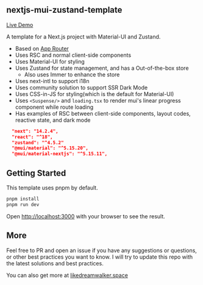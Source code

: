 ## nextjs-mui-zustand-template

[Live Demo](https://nextjs-mui-zustand-template.ldwid.com/)

A template for a Next.js project with Material-UI and Zustand.

- Based on [App Router](https://nextjs.org/docs/app/building-your-application/routing/defining-routes)
- Uses RSC and normal client-side components
- Uses Material-UI for styling
- Uses Zustand for state management, and has a Out-of-the-box store
  - Also uses Immer to enhance the store
- Uses next-intl to support i18n
- Uses community solution to support SSR Dark Mode
- Uses CSS-in-JS for styling(which is the default for Material-UI)
- Uses `<Suspense/>` and `loading.tsx` to render mui's linear progress component while route loading
- Has examples of RSC between client-side components, layout codes, reactive state, and dark mode

```json
  "next": "14.2.4",
  "react": "^18",
  "zustand": "^4.5.2"
  "@mui/material": "^5.15.20",
  "@mui/material-nextjs": "^5.15.11",
```

## Getting Started

This template uses pnpm by default.

```bash
pnpm install
pnpm run dev
```

Open [http://localhost:3000](http://localhost:3000) with your browser to see the result.

## More

Feel free to PR and open an issue if you have any suggestions or questions, or other best practices you want to know. I will try to update this repo with the latest solutions and best practices.

You can also get more at [likedreamwalker.space](https://likedreamwalker.space)
